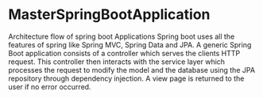 # MasterSpringBootApplication

Architecture flow of spring boot Applications Spring boot uses all the features of spring like Spring MVC, Spring Data and JPA. A generic Spring Boot application consists of a controller which serves the clients HTTP request. This controller then interacts with the service layer which processes the request to modify the model and the database using the JPA repository through dependency injection. A view page is returned to the user if no error occurred. 
